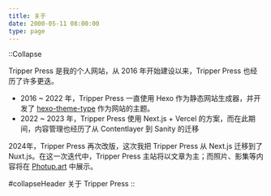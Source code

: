 ```yaml
---
title: 关于
date: 2000-05-11 08:00:00
type: page
---
```

::Collapse

Tripper Press 是我的个人网站，从 2016 年开始建设以来，Tripper Press 也经历了许多更迭。

- 2016 ~ 2022 年，Tripper Press 一直使用 Hexo 作为静态网站生成器，并开发了 [hexo-theme-type](https://github.com/aiokr/Hexo-Theme-Type) 作为网站的主题。
- 2022 ~ 2023 年，Tripper Press 使用 Next.js + Vercel 的方案，而在此期间，内容管理也经历了从 Contentlayer 到 Sanity 的迁移

2024年，Tripper Press 再次改版，这次我把 Tripper Press 从 Next.js 迁移到了 Nuxt.js。在这一次迭代中，Tripper Press 主站将以文章为主；而照片、影集等内容将在 [Photup.art](https://photup.art) 中展示。

#collapseHeader
关于 Tripper Press
::